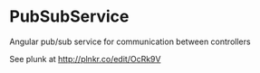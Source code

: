 # PubSubService
Angular pub/sub service for communication between controllers

See plunk at http://plnkr.co/edit/OcRk9V
